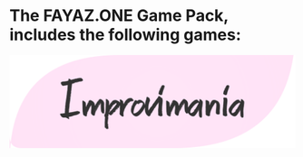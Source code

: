 # The FAYAZ.ONE Game Pack, includes the following games:

![Improvimania Logo](./improv-client/src/image/title.png)


